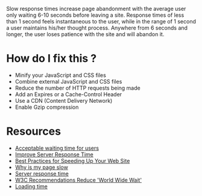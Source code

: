 Slow response times increase page abandonment with the average user only waiting
6-10 seconds before leaving a site. Response times of less than 1 second feels
instantaneous to the user, while in the range of 1 second a user maintains his/her
thought process. Anywhere from 6 seconds and longer, the user loses patience with
the site and will abandon it.

# How do I fix this ?

* Minify your JavaScript and CSS files
* Combine external JavaScript and CSS files
* Reduce the number of HTTP requests being made
* Add an Expires or a Cache-Control Header
* Use a CDN (Content Delivery Network)
* Enable Gzip compression

# Resources

* [Acceptable waiting time for users](http://ux.stackexchange.com/questions/58163/acceptable-waiting-time-for-users-in-time-sensitive-actions)
* [Improve Server Response Time](https://developers.google.com/speed/docs/insights/Server)
* [Best Practices for Speeding Up Your Web Site](https://developer.yahoo.com/performance/rules.html)
* [Why is my page slow](https://gtmetrix.com/why-is-my-page-slow.html)
* [Server response time](https://varvy.com/pagespeed/improve-server-response.html)
* [W3C Recommendations Reduce 'World Wide Wait'](https://www.w3.org/Protocols/NL-PerfNote.html)
* [Loading time](https://blog.kissmetrics.com/loading-time/?wide=1)
